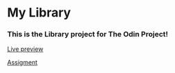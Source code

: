 # My Library
### This is the Library project for The Odin Project!

[Live preview](https://1uum.github.io/my-library/)

[Assigment](https://www.theodinproject.com/paths/full-stack-javascript/courses/javascript/lessons/library#assignment)
